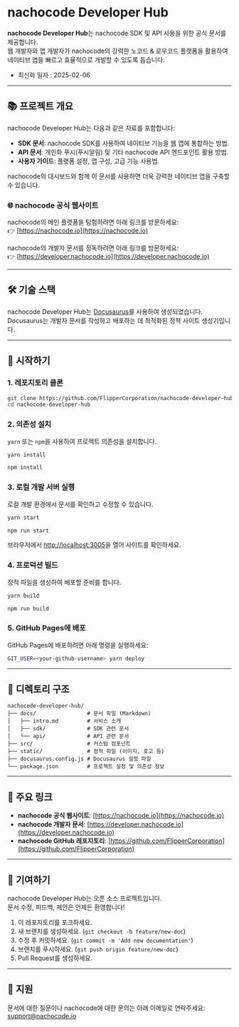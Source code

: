 # nachocode Developer Hub

**nachocode Developer Hub**는 nachocode SDK 및 API 사용을 위한 공식 문서를 제공합니다.  
웹 개발자와 앱 개발자가 nachocode의 강력한 노코드 & 로우코드 플랫폼을 활용하여 네이티브 앱을 빠르고 효율적으로 개발할 수 있도록 돕습니다.

- 최신화 일자 : 2025-02-06

---

## 📚 프로젝트 개요

nachocode Developer Hub는 다음과 같은 자료를 포함합니다:

- **SDK 문서**: nachocode SDK를 사용하여 네이티브 기능을 웹 앱에 통합하는 방법.
- **API 문서**: 개인화 푸시(푸시알림) 및 기타 nachocode API 엔드포인트 활용 방법.
- **사용자 가이드**: 플랫폼 설정, 앱 구성, 고급 기능 사용법.

nachocode의 대시보드와 함께 이 문서를 사용하면 더욱 강력한 네이티브 앱을 구축할 수 있습니다.

### 🌐 nachocode 공식 웹사이트

nachocode의 메인 플랫폼을 탐험하려면 아래 링크를 방문하세요:  
👉 [https://nachocode.io](https://nachocode.io)

nachocode의 개발자 문서를 정독하려면 아래 링크를 방문하세요:  
👉 [https://developer.nachocode.io](https://developer.nachocode.io)

---

## 🛠️ 기술 스택

nachocode Developer Hub는 [Docusaurus](https://docusaurus.io/)를 사용하여 생성되었습니다.  
Docusaurus는 개발자 문서를 작성하고 배포하는 데 최적화된 정적 사이트 생성기입니다.

---

## 🚀 시작하기

### 1. **레포지토리 클론**

```bash
git clone https://github.com/FlipperCorporation/nachocode-developer-hub.git
cd nachocode-developer-hub
```

### 2. **의존성 설치**

`yarn` 또는 `npm`을 사용하여 프로젝트 의존성을 설치합니다.

```bash
yarn install
```

```bash
npm install
```

### 3. **로컬 개발 서버 실행**

로컬 개발 환경에서 문서를 확인하고 수정할 수 있습니다.

```bash
yarn start
```

```bash
npm run start
```

브라우저에서 [http://localhost:3005](http://localhost:3005)을 열어 사이트를 확인하세요.

### 4. **프로덕션 빌드**

정적 파일을 생성하여 배포할 준비를 합니다.

```bash
yarn build
```

```bash
npm run build
```

### 5. **GitHub Pages에 배포**

GitHub Pages에 배포하려면 아래 명령을 실행하세요:

```bash
GIT_USER=<your-github-username> yarn deploy
```

---

## 📁 디렉토리 구조

```plain
nachocode-developer-hub/
├── docs/                # 문서 파일 (Markdown)
│   ├── intro.md         # 서비스 소개
│   ├── sdk/             # SDK 관련 문서
│   └── api/             # API 관련 문서
├── src/                 # 커스텀 컴포넌트
├── static/              # 정적 파일 (이미지, 로고 등)
├── docusaurus.config.js # Docusaurus 설정 파일
└── package.json         # 프로젝트 설정 및 의존성 정보
```

---

## 🔑 주요 링크

- **nachocode 공식 웹사이트**: [https://nachocode.io](https://nachocode.io)
- **nachocode 개발자 문서**: [https://developer.nachocode.io](https://developer.nachocode.io)
- **nachocode GitHub 레포지토리**: [https://github.com/FlipperCorporation](https://github.com/FlipperCorporation)

---

## 🤝 기여하기

nachocode Developer Hub는 오픈 소스 프로젝트입니다.  
문서 수정, 피드백, 제안은 언제든 환영합니다!

1. 이 레포지토리를 포크하세요.
2. 새 브랜치를 생성하세요. (`git checkout -b feature/new-doc`)
3. 수정 후 커밋하세요. (`git commit -m 'Add new documentation'`)
4. 브랜치를 푸시하세요. (`git push origin feature/new-doc`)
5. Pull Request를 생성하세요.

---

## 📧 지원

문서에 대한 질문이나 nachocode에 대한 문의는 아래 이메일로 연락주세요:  
[support@nachocode.io](mailto:support@nachocode.io)
